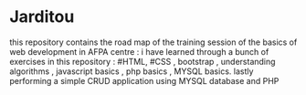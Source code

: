 # Jarditou
this repository contains the road map of the training session of the basics of web development in AFPA centre : 
i have learned through a bunch of exercises in this repository :
#HTML,
 #CSS , bootstrap , understanding algorithms , javascript basics , php basics , MYSQL basics.
lastly performing a simple CRUD application using MYSQL database and PHP

